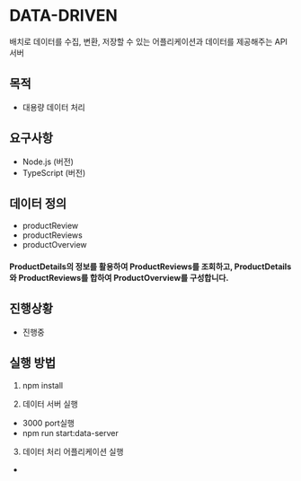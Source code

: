 # DATA-DRIVEN
배치로 데이터를 수집, 변환, 저장할 수 있는 어플리케이션과 데이터를 제공해주는 API 서버

## 목적
- 대용량 데이터 처리

## 요구사항
- Node.js (버전)
- TypeScript (버전)

## 데이터 정의
- productReview
- productReviews
- productOverview

#### ProductDetails의 정보를 활용하여 ProductReviews를 조회하고, ProductDetails와 ProductReviews를 합하여 ProductOverview를 구성합니다.

## 진행상황
- 진행중



## 실행 방법
1. npm install

2. 데이터 서버 실행
- 3000 port실행
- npm run start:data-server

3. 데이터 처리 어플리케이션 실행
- 
